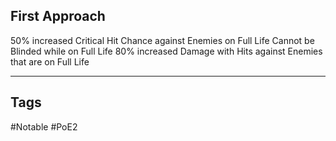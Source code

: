 ## First Approach
50% increased Critical Hit Chance against Enemies on Full Life
Cannot be Blinded while on Full Life
80% increased Damage with Hits against Enemies that are on Full Life

---
## Tags
#Notable
#PoE2
